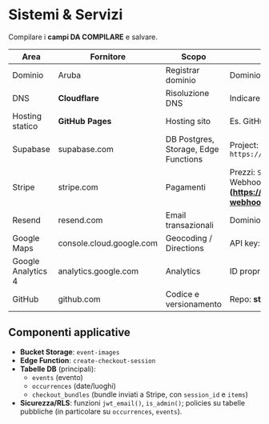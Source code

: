 # Sistemi & Servizi

Compilare i **campi DA COMPILARE** e salvare.

| Area | Fornitore | Scopo | Note / Dati |
|------|-----------|-------|-------------|
| Dominio | Aruba | Registrar dominio | Dominio: **staseraqui.it** |
| DNS | **Cloudflare** | Risoluzione DNS | Indicare dove puntano A/AAAA/CNAME (root e www) |
| Hosting statico | **GitHub Pages** | Hosting sito | Es. GitHub Pages / Cloudflare Pages |
| Supabase | supabase.com | DB Postgres, Storage, Edge Functions | Project: `rubdzlnolxcgpjklfggk` — URL: `https://rubdzlnolxcgpjklfggk.supabase.co` |
| Stripe | stripe.com | Pagamenti | Prezzi: `STRIPE_PRICE_SINGLE` / `STRIPE_PRICE_MULTI` (Price ID); Webhook: **(https://rubdzlnolxcgpjklfggk.functions.supabase.co/stripe-webhook)** |
| Resend | resend.com | Email transazionali | Dominio verificato: **staseraqui.it** |
| Google Maps | console.cloud.google.com | Geocoding / Directions | API key: conservata in `.env` (vedi ACCESSI.md) |
| Google Analytics 4 | analytics.google.com | Analytics | ID proprietà: `G-SDBGY51C46` |
| GitHub | github.com | Codice e versionamento | Repo: **staseraqui/staseraqui.github.io** |

## Componenti applicative
- **Bucket Storage**: `event-images`
- **Edge Function**: `create-checkout-session`
- **Tabelle DB** (principali):  
  - `events` (evento)  
  - `occurrences` (date/luoghi)  
  - `checkout_bundles` (bundle inviati a Stripe, con `session_id` e `items`)
- **Sicurezza/RLS**: funzioni `jwt_email()`, `is_admin()`; policies su tabelle pubbliche (in particolare su `occurrences`, `events`).
